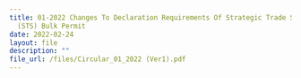 ```yaml
---
title: 01-2022 Changes To Declaration Requirements Of Strategic Trade Scheme
  (STS) Bulk Permit
date: 2022-02-24
layout: file
description: ""
file_url: /files/Circular_01_2022 (Ver1).pdf
---
```




